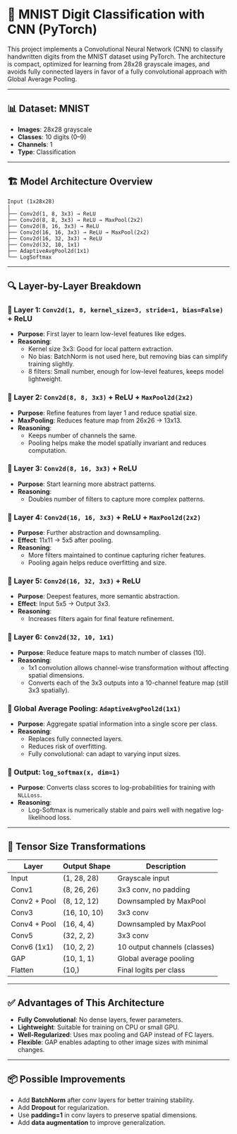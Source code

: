 # 🧠 MNIST Digit Classification with CNN (PyTorch)

This project implements a Convolutional Neural Network (CNN) to classify handwritten digits from the MNIST dataset using PyTorch. The architecture is compact, optimized for learning from 28x28 grayscale images, and avoids fully connected layers in favor of a fully convolutional approach with Global Average Pooling.

---

## 📊 Dataset: MNIST

- **Images**: 28x28 grayscale
- **Classes**: 10 digits (0–9)
- **Channels**: 1
- **Type**: Classification

---

## 🏗️ Model Architecture Overview

```
Input (1x28x28)
│
├── Conv2d(1, 8, 3x3) → ReLU
├── Conv2d(8, 8, 3x3) → ReLU → MaxPool(2x2)
├── Conv2d(8, 16, 3x3) → ReLU
├── Conv2d(16, 16, 3x3) → ReLU → MaxPool(2x2)
├── Conv2d(16, 32, 3x3) → ReLU
├── Conv2d(32, 10, 1x1)
├── AdaptiveAvgPool2d(1x1)
└── LogSoftmax
```


---

## 🔍 Layer-by-Layer Breakdown

### 🔹 Layer 1: `Conv2d(1, 8, kernel_size=3, stride=1, bias=False)` + ReLU

- **Purpose**: First layer to learn low-level features like edges.
- **Reasoning**:
  - Kernel size 3x3: Good for local pattern extraction.
  - No bias: BatchNorm is not used here, but removing bias can simplify training slightly.
  - 8 filters: Small number, enough for low-level features, keeps model lightweight.

### 🔹 Layer 2: `Conv2d(8, 8, 3x3)` + ReLU + `MaxPool2d(2x2)`

- **Purpose**: Refine features from layer 1 and reduce spatial size.
- **MaxPooling**: Reduces feature map from 26x26 → 13x13.
- **Reasoning**:
  - Keeps number of channels the same.
  - Pooling helps make the model spatially invariant and reduces computation.

### 🔹 Layer 3: `Conv2d(8, 16, 3x3)` + ReLU

- **Purpose**: Start learning more abstract patterns.
- **Reasoning**:
  - Doubles number of filters to capture more complex patterns.

### 🔹 Layer 4: `Conv2d(16, 16, 3x3)` + ReLU + `MaxPool2d(2x2)`

- **Purpose**: Further abstraction and downsampling.
- **Effect**: 11x11 → 5x5 after pooling.
- **Reasoning**:
  - More filters maintained to continue capturing richer features.
  - Pooling again helps reduce overfitting and size.

### 🔹 Layer 5: `Conv2d(16, 32, 3x3)` + ReLU

- **Purpose**: Deepest features, more semantic abstraction.
- **Effect**: Input 5x5 → Output 3x3.
- **Reasoning**:
  - Increases filters again for final feature refinement.

### 🔹 Layer 6: `Conv2d(32, 10, 1x1)`

- **Purpose**: Reduce feature maps to match number of classes (10).
- **Reasoning**:
  - 1x1 convolution allows channel-wise transformation without affecting spatial dimensions.
  - Converts each of the 3x3 outputs into a 10-channel feature map (still 3x3 spatially).

### 🔹 Global Average Pooling: `AdaptiveAvgPool2d(1x1)`

- **Purpose**: Aggregate spatial information into a single score per class.
- **Reasoning**:
  - Replaces fully connected layers.
  - Reduces risk of overfitting.
  - Fully convolutional: can adapt to varying input sizes.

### 🔹 Output: `log_softmax(x, dim=1)`

- **Purpose**: Converts class scores to log-probabilities for training with `NLLLoss`.
- **Reasoning**:
  - Log-Softmax is numerically stable and pairs well with negative log-likelihood loss.

---

## 📐 Tensor Size Transformations

| Layer          | Output Shape         | Description                       |
|----------------|----------------------|-----------------------------------|
| Input          | (1, 28, 28)          | Grayscale input                   |
| Conv1          | (8, 26, 26)          | 3x3 conv, no padding              |
| Conv2 + Pool   | (8, 12, 12)          | Downsampled by MaxPool           |
| Conv3          | (16, 10, 10)         | 3x3 conv                          |
| Conv4 + Pool   | (16, 4, 4)           | Downsampled by MaxPool           |
| Conv5          | (32, 2, 2)           | 3x3 conv                          |
| Conv6 (1x1)    | (10, 2, 2)           | 10 output channels (classes)     |
| GAP            | (10, 1, 1)           | Global average pooling           |
| Flatten        | (10,)                | Final logits per class           |

---

## ✅ Advantages of This Architecture

- **Fully Convolutional**: No dense layers, fewer parameters.
- **Lightweight**: Suitable for training on CPU or small GPU.
- **Well-Regularized**: Uses max pooling and GAP instead of FC layers.
- **Flexible**: GAP enables adapting to other image sizes with minimal changes.

---

## 📦 Possible Improvements

- Add **BatchNorm** after conv layers for better training stability.
- Add **Dropout** for regularization.
- Use **padding=1** in conv layers to preserve spatial dimensions.
- Add **data augmentation** to improve generalization.

